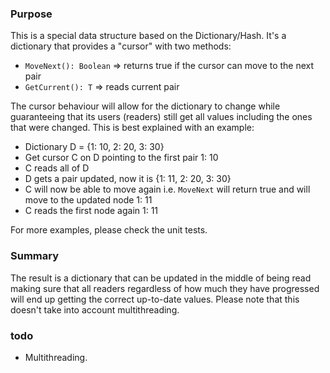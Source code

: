 ### Purpose

This is a special data structure based on the Dictionary/Hash. It's a dictionary that provides a "cursor" with two methods:
- `MoveNext(): Boolean` => returns true if the cursor can move to the next pair
- `GetCurrent(): T` => reads current pair

The cursor behaviour will allow for the dictionary to change while guaranteeing that its users (readers) still get all values including the ones
that were changed. This is best explained with an example:

- Dictionary D = {1: 10, 2: 20, 3: 30}
- Get cursor C on D pointing to the first pair 1: 10
- C reads all of D
- D gets a pair updated, now it is {1: 11, 2: 20, 3: 30}
- C will now be able to move again i.e. `MoveNext` will return true and will move to the updated node 1: 11
- C reads the first node again 1: 11

For more examples, please check the unit tests.

### Summary

The result is a dictionary that can be updated in the middle of being read making sure that all readers regardless of how much they have
progressed will end up getting the correct up-to-date values. Please note that this doesn't take into account multithreading.

### todo
- Multithreading.